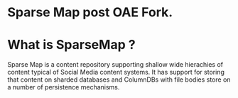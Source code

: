 # Sparse Map post OAE Fork.


# What is SparseMap ?

Sparse Map is a content repository supporting shallow wide hierachies of content typical of 
Social Media content systems. It has support for storing that content on sharded databases and 
ColumnDBs with file bodies store on a number of persistence mechanisms.
